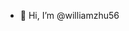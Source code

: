 - 👋 Hi, I’m @williamzhu56
<!---
williamzhu56/williamzhu56 is a ✨ special ✨ repository because its `README.md` (this file) appears on your GitHub profile.
You can click the Preview link to take a look at your changes.
--->
